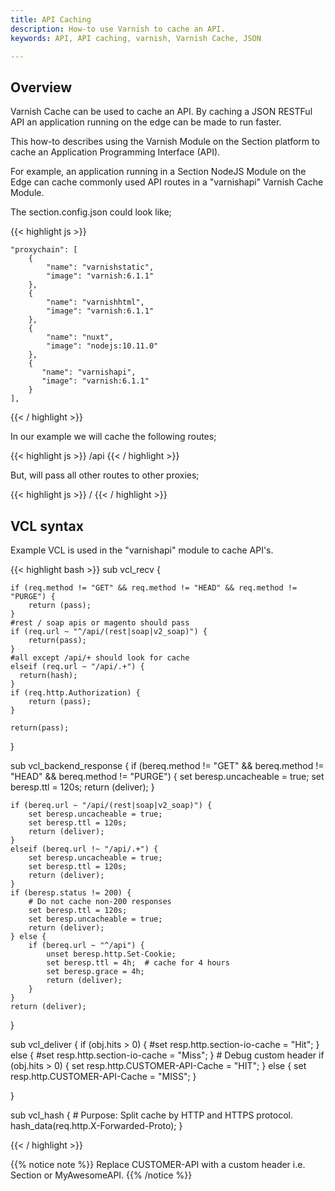 ```yaml
---
title: API Caching 
description: How-to use Varnish to cache an API.
keywords: API, API caching, varnish, Varnish Cache, JSON

---
```


## Overview

Varnish Cache can be used to cache an API. By caching a JSON RESTFul API an application running on the edge can be made to run faster. 

This how-to describes using the Varnish Module on the Section platform to cache an Application Programming Interface (API).

For example, an application running in a Section NodeJS Module on the Edge can cache commonly used API routes in a "varnishapi" Varnish Cache Module.

The section.config.json could look like;

{{< highlight js >}}

    "proxychain": [
        {
            "name": "varnishstatic",
            "image": "varnish:6.1.1"
        },
        {
            "name": "varnishhtml",
            "image": "varnish:6.1.1"
        },
        {
            "name": "nuxt",
            "image": "nodejs:10.11.0"
        },
        {
           "name": "varnishapi",
           "image": "varnish:6.1.1"
        }
    ],
{{< / highlight >}}


In our example we will cache the following routes; 

{{< highlight js >}}
/api
{{< / highlight >}}

But, will pass all other routes to other proxies;

{{< highlight js >}}
/
{{< / highlight >}}



## VCL syntax

Example VCL is used in the "varnishapi" module to cache API's. 

{{< highlight bash >}}
sub vcl_recv {

    if (req.method != "GET" && req.method != "HEAD" && req.method != "PURGE") {
        return (pass);
    }
    #rest / soap apis or magento should pass
    if (req.url ~ "^/api/(rest|soap|v2_soap)") {
        return(pass);
    } 
    #all except /api/+ should look for cache 
    elseif (req.url ~ "/api/.+") {
      return(hash); 
    }
    if (req.http.Authorization) {
        return (pass);
    }

    return(pass); 
}


sub vcl_backend_response {
    if (bereq.method != "GET" && bereq.method != "HEAD" && bereq.method != "PURGE") {
        set beresp.uncacheable = true;
        set beresp.ttl = 120s;
        return (deliver);
    }

    if (bereq.url ~ "/api/(rest|soap|v2_soap)") {
        set beresp.uncacheable = true;
        set beresp.ttl = 120s;
        return (deliver);
    }
    elseif (bereq.url !~ "/api/.+") {
        set beresp.uncacheable = true;
        set beresp.ttl = 120s;
        return (deliver);
    }
    if (beresp.status != 200) {
        # Do not cache non-200 responses
        set beresp.ttl = 120s;
        set beresp.uncacheable = true;
        return (deliver);
    } else {
        if (bereq.url ~ "^/api") { 
            unset beresp.http.Set-Cookie;
            set beresp.ttl = 4h;  # cache for 4 hours 
            set beresp.grace = 4h;
            return (deliver);
        }
    }
    return (deliver);

}

sub vcl_deliver {
    if (obj.hits > 0) {
        #set resp.http.section-io-cache = "Hit";
    } else {
       #set resp.http.section-io-cache = "Miss";
    }
     # Debug custom header
    if (obj.hits > 0) {
        set resp.http.CUSTOMER-API-Cache = "HIT";
    } else {
        set resp.http.CUSTOMER-API-Cache = "MISS";
    }
   
}


sub vcl_hash {
    # Purpose: Split cache by HTTP and HTTPS protocol.
    hash_data(req.http.X-Forwarded-Proto);
}


{{< / highlight >}}

{{% notice note %}}
Replace CUSTOMER-API with a custom header i.e. Section or MyAwesomeAPI.
{{% /notice %}}

